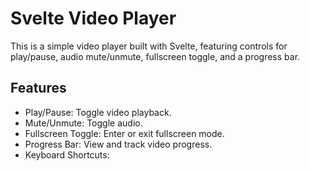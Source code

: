 # Svelte Video Player

This is a simple video player built with Svelte, featuring controls for play/pause, audio mute/unmute, fullscreen toggle, and a progress bar.

## Features

- Play/Pause: Toggle video playback.
- Mute/Unmute: Toggle audio.
- Fullscreen Toggle: Enter or exit fullscreen mode.
- Progress Bar: View and track video progress.
- Keyboard Shortcuts:
